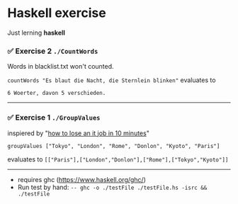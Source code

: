 # Haskell exercise
Just lerning **haskell**

### ✅ Exercise 2 `./CountWords`
Words in blacklist.txt won't counted.

`countWords "Es blaut die Nacht, die Sternlein blinken"`
evaluates to

`6 Woerter, davon 5 verschieden.`

___

### ✅ Exercise 1 `./GroupValues`

inspiered by "[how to lose an it job in 10 minutes](https://hackernoon.com/how-to-lose-an-it-job-in-10-minutes-3d63213c8370)"

`groupValues ["Tokyo", "London", "Rome", "Donlon", "Kyoto", "Paris"]`

evaluates to  `[["Paris"],["London","Donlon"],["Rome"],["Tokyo","Kyoto"]]`



___
* requires ghc (https://www.haskell.org/ghc/)
* Run test by hand: `-- ghc -o ./testFile ./testFile.hs -isrc && ./testFile`

